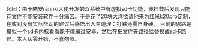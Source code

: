 起因：由于酷安rannki大佬开发的双系统中有虚拟sd卡功能，我挂载后发现只能存文件不能安装软件十分痛苦。于是花了20块大洋欲请他来为红米k20pro定制，在收到没有实际帮助的建议后感悟出人生道理：打铁还需自身硬。
目前的思路是模拟一个sd卡内核看看能不能骗过安卓，然后在把文件夹路径给替换成sd卡路径。本人从零开始，不喜勿喷。
